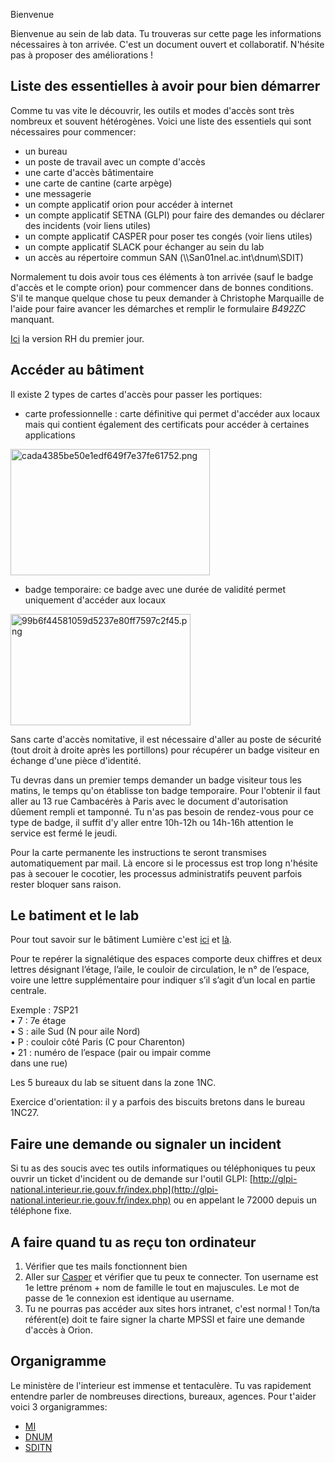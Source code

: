 Bienvenue

Bienvenue au sein de lab data. Tu trouveras sur cette page les informations nécessaires à ton arrivée. C'est un document ouvert et collaboratif. N'hésite pas à proposer des améliorations !

## Liste des essentielles à avoir pour bien démarrer

Comme tu vas vite le découvrir, les outils et modes d'accès sont très nombreux et souvent hétérogènes. Voici une liste des essentiels qui sont nécessaires pour commencer:

- un bureau
- un poste de travail avec un compte d'accès
- une carte d'accès bâtimentaire
- une carte de cantine (carte arpège)
- une messagerie
- un compte applicatif orion pour accéder à internet
- un compte applicatif SETNA (GLPI) pour faire des demandes ou déclarer des incidents (voir liens utiles)
- un compte applicatif CASPER pour poser tes congés (voir liens utiles)
- un compte applicatif SLACK pour échanger au sein du lab
- un accès au répertoire commun SAN (\\\San01nel.ac.int\\dnum\\SDIT)

Normalement tu dois avoir tous ces éléments à ton arrivée (sauf le badge d'accès et le compte orion) pour commencer dans de bonnes conditions. S'il te manque quelque chose tu peux demander à Christophe Marquaille de l'aide pour faire avancer les démarches et remplir le formulaire *B492ZC* manquant.

[Ici](http://ressources-humaines.interieur.ader.gouv.fr/index.php/mon-premier-jour-au-mi) la version RH du premier jour.

## Accéder au bâtiment

Il existe 2 types de cartes d'accès pour passer les portiques:

- carte professionnelle : carte définitive qui permet d'accéder aux locaux mais qui contient également des certificats pour accéder à certaines applications

<img src="../_resources/76498ba6e2cf47279ba9e40b1472acba.png" alt="cada4385be50e1edf649f7e37fe61752.png" width="319" height="202" class="jop-noMdConv">

- badge temporaire: ce badge avec une durée de validité permet uniquement d'accéder aux locaux

<img src="../_resources/5cc25f185e734f2093ccbb5fe22fc7d2.png" alt="99b6f44581059d5237e80ff7597c2f45.png" width="288" height="178" class="jop-noMdConv">

Sans carte d'accès nomitative, il est nécessaire d'aller au poste de sécurité (tout droit à droite après les portillons) pour récupérer un badge visiteur en échange d'une pièce d'identité.

Tu devras dans un premier temps demander un badge visiteur tous les matins, le temps qu'on établisse ton badge temporaire. Pour l'obtenir il faut aller au 13 rue Cambacérès à Paris avec le document d'autorisation dûement rempli et tamponné. Tu n'as pas besoin de rendez-vous pour ce type de badge, il suffit d'y aller entre 10h-12h ou 14h-16h attention le service est fermé le jeudi.

Pour la carte permanente les instructions te seront transmises automatiquement par mail. Là encore si le processus est trop long n'hésite pas à secouer le cocotier, les processus administratifs peuvent parfois rester bloquer sans raison.

## Le batiment et le lab

Pour tout savoir sur le bâtiment Lumière c'est [ici](http://dicom.minint.fr/images/stories/publications/vie-ministere/livret_daccueil_immeuble_lumire_partie_1.pdf) et [là](http://dicom.minint.fr/images/stories/publications/vie-ministere/livret_daccueil_immeuble_lumire_partie_2.pdf).

Pour te repérer la signalétique des espaces comporte deux chiffres et deux lettres désignant l’étage, l’aile, le couloir de circulation, le n° de l’espace, voire une lettre supplémentaire pour indiquer s’il s’agit d’un local en partie centrale.

Exemple : 7SP21  
• 7 : 7e étage  
• S : aile Sud (N pour aile Nord)  
• P : couloir côté Paris (C pour Charenton)  
• 21 : numéro de l’espace (pair ou impair comme  
dans une rue)

Les 5 bureaux du lab se situent dans la zone 1NC.

Exercice d'orientation: il y a parfois des biscuits bretons dans le bureau 1NC27.

## Faire une demande ou signaler un incident

Si tu as des soucis avec tes outils informatiques ou téléphoniques tu peux ouvrir un ticket d'incident ou de demande sur l'outil GLPI: [http://glpi-national.interieur.rie.gouv.fr/index.php](http://glpi-national.interieur.rie.gouv.fr/index.php) ou en appelant le 72000 depuis un téléphone fixe.

## A faire quand tu as reçu ton ordinateur

1. Vérifier que tes mails fonctionnent bien
2. Aller sur [Casper](https://casper.drh.minint.fr//wp-sas.asp) et vérifier que tu peux te connecter. Ton username est 1e lettre prénom + nom de famille le tout en majuscules. Le mot de passe de 1e connexion est identique au username.
3. Tu ne pourras pas accéder aux sites hors intranet, c'est normal ! Ton/ta référent(e) doit te faire signer la charte MPSSI et faire une demande d'accès à Orion.

## Organigramme

Le ministère de l'interieur est immense et tentaculère. Tu vas rapidement entendre parler de nombreuses directions, bureaux, agences. Pour t'aider voici 3 organigrammes:

- [MI](http://intranet.mi/images/stories/organigramme/organigramme-mi-fr-08-2020.pdf)
- [DNUM](http://dnum.minint.fr/images/Communication/Mouvements/DNUM.pdf)
- [SDITN](http://dnum.minint.fr/images/Communication/Mouvements/SDITN.pdf)
